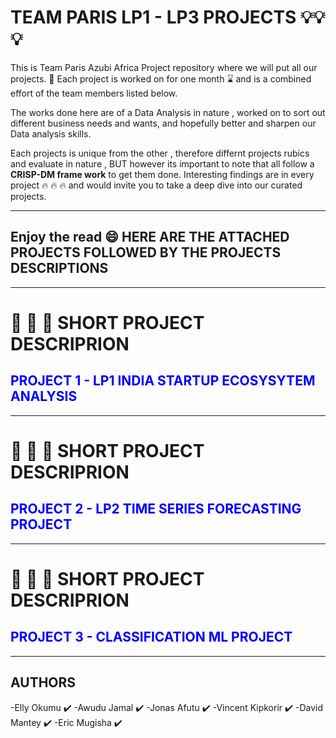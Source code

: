 # TEAM PARIS LP1 - LP3 PROJECTS :bulb::bulb: :bulb:
This is Team Paris Azubi Africa Project repository where we will put all our projects. :book:
Each project is worked on for one month :hourglass: and is a combined effort of the team members listed below.

The works done here are of a Data Analysis in nature , worked on to sort out different business needs and wants, and hopefully better and sharpen our Data analysis skills. 

Each projects is unique from the other , therefore differnt projects rubics and evaluate in nature , BUT however its important to note that all follow a **CRISP-DM frame work** to get them done. 
Interesting findings are in every project :fire: :fire: :fire: and would invite you to take a deep dive into our curated projects. 

---
Enjoy the read :smile:
**HERE ARE THE ATTACHED PROJECTS FOLLOWED BY THE PROJECTS DESCRIPTIONS**
---



---
# :rocket: :rocket: :rocket: SHORT PROJECT DESCRIPRION
## <span style="color:blue">**PROJECT 1 - LP1 INDIA STARTUP ECOSYSYTEM ANALYSIS**</span>


---
# :rocket: :rocket: :rocket: SHORT PROJECT DESCRIPRION
## <span style="color:blue">**PROJECT 2 - LP2 TIME SERIES FORECASTING PROJECT**</span>
 

---
# :rocket: :rocket: :rocket: SHORT PROJECT DESCRIPRION
## <span style="color:blue">****PROJECT 3 - CLASSIFICATION ML PROJECT****</span>


---
## **AUTHORS** 
-Elly Okumu :heavy_check_mark:
-Awudu Jamal :heavy_check_mark:
-Jonas Afutu :heavy_check_mark:
-Vincent Kipkorir :heavy_check_mark:
-David Mantey :heavy_check_mark:
-Eric Mugisha :heavy_check_mark:
